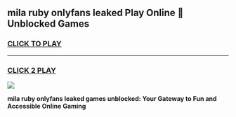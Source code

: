 
## mila ruby onlyfans leaked Play Online 👋 Unblocked Games
<h3>
<a href="https://premium.freeplayer.one?title=mila_ruby_onlyfans_leaked&ref=19F">CLICK TO PLAY</a></h3>
<hr>

<h3>
<a href="https://premium.freeplayer.one?title=mila_ruby_onlyfans_leaked&ref=19F">CLICK 2 PLAY</a>
  
</h3>

<a href="https://premium.freeplayer.one?title=mila_ruby_onlyfans_leaked&ref=19F"><img src="https://clearcache.store/games.png"></a>


**mila ruby onlyfans leaked games unblocked: Your Gateway to Fun and Accessible Online Gaming**
